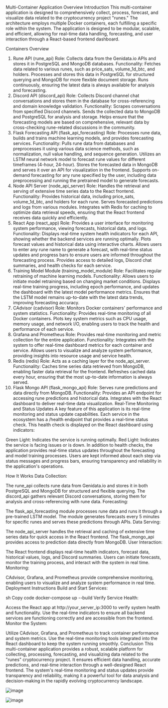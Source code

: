 Multi-Container Application Overview
Introduction
This multi-container application is designed to comprehensively collect, process, forecast, and visualize data related to the cryptocurrency project "runes." The architecture employs multiple Docker containers, each fulfilling a specific role within the system. The application is designed to be modular, scalable, and efficient, allowing for real-time data handling, forecasting, and user interaction through a React-based frontend dashboard.

Containers Overview
1. Rune API (rune_api)
Role: Collects data from the Genidata.io APIs and stores it in PostgreSQL and MongoDB databases.
Functionality:
Fetches data related to various runes, such as price_sats, volume_1d_btc, and holders.
Processes and stores this data in PostgreSQL for structured querying and MongoDB for more flexible document storage.
Runs continuously, ensuring the latest data is always available for analysis and forecasting.
2. Discord API (discord_api)
Role: Collects Discord channel chat conversations and stores them in the database for cross-referencing and domain knowledge validation.
Functionality:
Scrapes conversations from specified Discord channels.
Sends the collected data to MongoDB and PostgreSQL for analysis and storage.
Helps ensure that the forecasting models are based on comprehensive, relevant data by cross-checking rune-related discussions in the community.
3. Flask Forecasting API (flask_api_forecasting)
Role: Processes rune data, builds and trains machine learning models, and provides forecasting services.
Functionality:
Pulls rune data from databases and preprocesses it using various data science methods, such as normalization, null value handling, and sequence generation.
Utilizes an LSTM neural network model to forecast rune values for different timeframes (4-hour, 24-hour).
Stores the forecasted data in MongoDB and serves it over an API for visualization in the frontend.
Supports on-demand forecasting for any rune specified by the user, including data preprocessing and running the pretrained model to generate forecasts.
4. Node API Server (node_api_server)
Role: Handles the retrieval and serving of extensive time series data to the React frontend.
Functionality:
Provides historical data, including price_sats, volume_1d_btc, and holders for each rune.
Serves forecasted predictions and logs from various modules.
Integrates with Redis for caching to optimize data retrieval speeds, ensuring that the React frontend receives data quickly and efficiently.
5. React App (react_app)
Role: Provides a user interface for monitoring system performance, viewing forecasts, historical data, and logs.
Functionality:
Displays real-time system health indicators for each API, showing whether the backend services are running optimally.
Plots forecast values and historical data using interactive charts.
Allows users to enter any rune name to generate a forecast, with real-time status updates and progress bars to ensure users are informed throughout the forecasting process.
Provides access to detailed logs, Discord chat summaries, and health checks for each service.
6. Training Model Module (training_model_module)
Role: Facilitates regular retraining of machine learning models.
Functionality:
Allows users to initiate model retraining based on changing market conditions.
Displays real-time training progress, including epoch performance, and updates the dashboard with the latest model performance metrics.
Ensures that the LSTM model remains up-to-date with the latest data trends, improving forecasting accuracy.
7. CAdvisor (cadvisor)
Role: Monitors Docker containers' performance and system statistics.
Functionality:
Provides real-time monitoring of all Docker containers.
Plots key system metrics such as CPU usage, memory usage, and network I/O, enabling users to track the health and performance of each service.
8. Grafana and Prometheus
Role: Provides real-time monitoring and metric collection for the entire application.
Functionality:
Integrates with the system to offer real-time dashboard metrics for each container and service.
Allows users to visualize and analyze system performance, providing insights into resource usage and service health.
9. Redis (redis)
Role: Acts as a caching layer for the node_api_server.
Functionality:
Caches time series data retrieved from MongoDB, enabling faster data retrieval for the frontend.
Refreshes cached data every hour, ensuring that the most up-to-date information is always served.
10. Flask Mongo API (flask_mongo_api)
Role: Serves rune predictions and data directly from MongoDB.
Functionality:
Provides an API endpoint for accessing rune predictions and historical data.
Integrates with the React dashboard to deliver real-time data visualization.
Real-Time Monitoring and Status Updates
A key feature of this application is its real-time monitoring and status update capabilities. Each service in the ecosystem has a /health endpoint that provides a real-time status check. This health check is displayed on the React dashboard using indicators:

Green Light: Indicates the service is running optimally.
Red Light: Indicates the service is facing issues or is down.
In addition to health checks, the application provides real-time status updates throughout the forecasting and model training processes. Users are kept informed about each step via status messages and progress bars, ensuring transparency and reliability in the application's operations.

How It Works
Data Collection:

The rune_api collects rune data from Genidata.io and stores it in both PostgreSQL and MongoDB for structured and flexible querying.
The discord_api gathers relevant Discord conversations, storing them for analysis and cross-referencing with rune data.
Forecasting:

The flask_api_forecasting module processes rune data and runs it through a pre-trained LSTM model.
The module generates forecasts every 5 minutes for specific runes and serves these predictions through APIs.
Data Serving:

The node_api_server handles the retrieval and caching of extensive time series data for quick access in the React frontend.
The flask_mongo_api provides access to prediction data directly from MongoDB.
User Interaction:

The React frontend displays real-time health indicators, forecast data, historical values, logs, and Discord summaries.
Users can initiate forecasts, monitor the training process, and interact with the system in real time.
Monitoring:

CAdvisor, Grafana, and Prometheus provide comprehensive monitoring, enabling users to visualize and analyze system performance in real time.
Deployment Instructions
Build and Start Services:

sh
Copy code
docker-compose up --build
Verify Service Health:

Access the React app at http://your_server_ip:3000 to verify system health and functionality.
Use the real-time indicators to ensure all backend services are functioning correctly and are accessible from the frontend.
Monitor the System:

Utilize CAdvisor, Grafana, and Prometheus to track container performance and system metrics.
Use the real-time monitoring tools integrated into the React dashboard to keep the system running smoothly.
Conclusion
This multi-container application provides a robust, scalable platform for collecting, processing, forecasting, and visualizing data related to the "runes" cryptocurrency project. It ensures efficient data handling, accurate predictions, and real-time interaction through a well-designed React frontend. The system's real-time monitoring and status updates provide transparency and reliability, making it a powerful tool for data analysis and decision-making in the rapidly evolving cryptocurrency landscape.



![image](https://github.com/user-attachments/assets/29c6fc92-3d8c-42c9-9871-5db3e7f6e71b)

![image](https://github.com/user-attachments/assets/92091859-586c-4cc5-91a2-5d6313b8475d)
